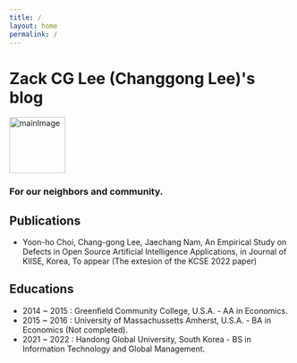 ```yaml
---
title: /
layout: home
permalink: /
---
```


# Zack CG Lee (Changgong Lee)'s blog

<img src="{{site.url}}/assets/images/YCZM.gif" width="100px" height="100px" alt="mainImage">

### For our neighbors and community.

## Publications

- Yoon-ho Choi, Chang-gong Lee, Jaechang Nam, An Empirical Study on Defects in Open Source Artificial Intelligence Applications, in Journal of KIISE, Korea, To appear (The extesion of the KCSE 2022 paper)

## Educations

- 2014 ~ 2015 : Greenfield Community College, U.S.A. - AA in Economics.
- 2015 ~ 2016 : University of Massachussetts Amherst, U.S.A. - BA in Economics (Not completed).
- 2021 ~ 2022 : Handong Global University, South Korea - BS in Information Technology and Global Management.
